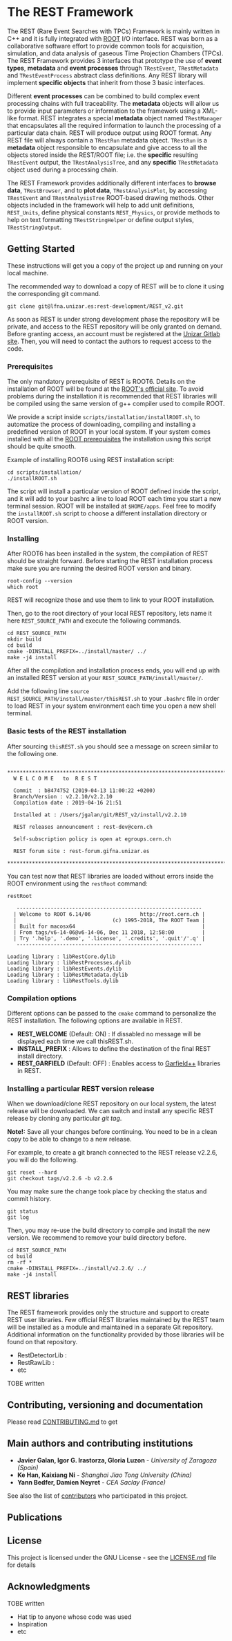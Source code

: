 # The REST Framework

The REST (Rare Event Searches with TPCs) Framework is mainly written in C++ and it is fully integrated with [ROOT](root.cern.ch) I/O interface.
REST was born as a collaborative software effort to provide common tools for acquisition, simulation, and data analysis of gaseous Time Projection Chambers (TPCs).
The REST Framework provides 3 interfaces that prototype the use of **event types**, **metadata** and **event processes** through `TRestEvent`, `TRestMetadata` and `TRestEventProcess` abstract class definitions.
Any REST library will implement **specific objects** that inherit from those 3 basic interfaces. 

Different **event processes** can be combined to build complex event processing chains with full traceability. 
The **metadata** objects will allow us to provide input parameters or information to the framework using a XML-like format.
REST integrates a special **metadata** object named `TRestManager` that encapsulates all the required information to launch the processing of a particular data chain.
REST will produce output using ROOT format. Any REST file will always contain a `TRestRun` metadata object.
`TRestRun` is a **metadata** object responsible to encapsulate and give access to all the objects stored inside the REST/ROOT file; 
i.e. the **specific** resulting `TRestEvent` output, the `TRestAnalysisTree`, and any **specific** `TRestMetadata` object used during a processing chain.

The REST Framework provides additionally different interfaces to **browse data**, `TRestBrowser`, and to **plot data**, `TRestAnalysisPlot`, by accessing `TRestEvent` and `TRestAnalysisTree` ROOT-based drawing methods.
Other objects included in the framework will help to add unit definitions, `REST_Units`, define physical constants `REST_Physics`, or provide methods to help on text formatting `TRestStringHelper` or define output styles, `TRestStringOutput`.


## Getting Started

These instructions will get you a copy of the project up and running on your local machine.

The recommended way to download a copy of REST will be to clone it using the corresponding git command.

```
git clone git@lfna.unizar.es:rest-development/REST_v2.git
```

As soon as REST is under strong development phase the repository will be private, and access to the REST repository will be only granted on demand.
Before granting access, an account must be registered at the [Unizar Gitlab site](https://lfna.unizar.es). 
Then, you will need to contact the authors to request access to the code.

### Prerequisites

The only mandatory prerequisite of REST is ROOT6. Details on the installation of ROOT will be found at the [ROOT's official site](root.cern.ch). 
To avoid problems during the installation it is recommended that REST libraries will be compiled using the same version of g++ compiler used to compile ROOT.

We provide a script inside `scripts/installation/installROOT.sh`, to automatize the process of downloading, compiling and installing a predefined version of ROOT in your local system.
If your system comes installed with all the [ROOT prerequisites](https://root.cern.ch/build-prerequisites) the installation using this script should be quite smooth.

Example of installing ROOT6 using REST installation script:

```
cd scripts/installation/
./installROOT.sh
```

The script will install a particular version of ROOT defined inside the script, and it will add to your bashrc a line to load ROOT each time you start a new terminal session.
ROOT will be installed at `$HOME/apps`. Feel free to modify the `installROOT.sh` script to choose a different installation directory or ROOT version.

### Installing

After ROOT6 has been installed in the system, the compilation of REST should be straight forward. 
Before starting the REST installation process make sure you are running the desired ROOT version and binary.

```
root-config --version
which root
```

REST will recognize those and use them to link to your ROOT installation.

Then, go to the root directory of your local REST repository, lets name it here `REST_SOURCE_PATH` and execute the following commands.

```
cd REST_SOURCE_PATH
mkdir build
cd build
cmake -DINSTALL_PREFIX=../install/master/ ../
make -j4 install
```

After all the compilation and installation process ends, you will end up with an installed REST version at your `REST_SOURCE_PATH/install/master/`.

Add the following line ```source REST_SOURCE_PATH/install/master/thisREST.sh``` to your `.bashrc` file in order to load REST in your system environment each time you open a new shell terminal.

### Basic tests of the REST installation

After sourcing `thisREST.sh` you should see a message on screen similar to the following one.

```
  *****************************************************************************
  W E L C O M E   to  R E S T  
  
  Commit  : b8474752 (2019-04-13 11:00:22 +0200)  
  Branch/Version : v2.2.10/v2.2.10  
  Compilation date : 2019-04-16 21:51  
  
  Installed at : /Users/jgalan/git/REST_v2/install/v2.2.10  
  
  REST releases announcement : rest-dev@cern.ch  
  
  Self-subscription policy is open at egroups.cern.ch  
  
  REST forum site : rest-forum.gifna.unizar.es
  *****************************************************************************
```

You can test now that REST libraries are loaded without errors inside the ROOT environment using the `restRoot` command:

```
restRoot

   ------------------------------------------------------------
  | Welcome to ROOT 6.14/06                http://root.cern.ch |
  |                               (c) 1995-2018, The ROOT Team |
  | Built for macosx64                                         |
  | From tags/v6-14-06@v6-14-06, Dec 11 2018, 12:58:00         |
  | Try '.help', '.demo', '.license', '.credits', '.quit'/'.q' |
   ------------------------------------------------------------

Loading library : libRestCore.dylib
Loading library : libRestProcesses.dylib
Loading library : libRestEvents.dylib
Loading library : libRestMetadata.dylib
Loading library : libRestTools.dylib

```

### Compilation options

Different options can be passed to the `cmake` command to personalize the REST installation. The following options are available in REST.

* **REST_WELCOME** (Default: ON) : If dissabled no message will be displayed each time we call thisREST.sh.
* **INSTALL_PREFIX** : Allows to define the destination of the final REST install directory.
* **REST_GARFIELD** (Default: OFF) : Enables access to [Garfield++](https://garfieldpp.web.cern.ch/garfieldpp/) libraries in REST.

### Installing a particular REST version release

When we download/clone REST repository on our local system, the latest release will be downloaded. 
We can switch and install any specific REST release by cloning any particular *git tag*.

**Note!:** Save all your changes before continuing. You need to be in a clean copy to be able to change to a new release.

For example, to create a git branch connected to the REST release v2.2.6, you will do the following.

```
git reset --hard
git checkout tags/v2.2.6 -b v2.2.6
```

You may make sure the change took place by checking the status and commit history.

```
git status
git log
```

Then, you may re-use the build directory to compile and install the new version. We recommend to remove your build directory before.

```
cd REST_SOURCE_PATH
cd build
rm -rf *
cmake -DINSTALL_PREFIX=../install/v2.2.6/ ../
make -j4 install
```

## REST libraries

The REST framework provides only the structure and support to create REST user libraries. 
Few official REST libraries maintained by the REST team will be installed as a module and maintained in a separate Git repository.
Additional information on the functionality provided by those libraries will be found on that repository.

* RestDetectorLib : 
* RestRawLib : 
* etc

TOBE written

## Contributing, versioning and documentation

Please read [CONTRIBUTING.md](https://lfna.unizar.es/rest-development/REST_v2/blob/master/CONTRIBUTING.md) to get 


## Main authors and contributing institutions

* **Javier Galan, Igor G. Irastorza, Gloria Luzon** - *University of Zaragoza (Spain)*
* **Ke Han, Kaixiang Ni** - *Shanghai Jiao Tong University (China)*
* **Yann Bedfer, Damien Neyret** - *CEA Saclay (France)*

See also the list of [contributors]() who participated in this project.

## Publications



## License

This project is licensed under the GNU License - see the [LICENSE.md](https://lfna.unizar.es/rest-development/REST_v2/blob/master/LICENCE.md) file for details

## Acknowledgments

TOBE written

* Hat tip to anyone whose code was used
* Inspiration
* etc

